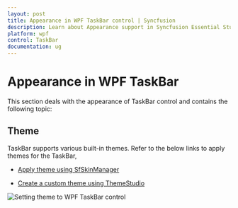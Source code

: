 ```yaml
---
layout: post
title: Appearance in WPF TaskBar control | Syncfusion
description: Learn about Appearance support in Syncfusion Essential Studio WPF TaskBar control, its elements and more.
platform: wpf
control: TaskBar
documentation: ug
---
```


# Appearance in WPF TaskBar

This section deals with the appearance of TaskBar control and contains the following topic:

## Theme

TaskBar supports various built-in themes. Refer to the below links to apply themes for the TaskBar,

  * [Apply theme using SfSkinManager](https://help.syncfusion.com/wpf/themes/skin-manager)
	
  * [Create a custom theme using ThemeStudio](https://help.syncfusion.com/wpf/themes/theme-studio#creating-custom-theme)

  ![Setting theme to WPF TaskBar control](Getting-Started_images/Theme.png)
